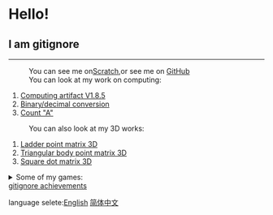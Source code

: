 <!DOCTYPE html>
<html>
  <head>
    <title>gitignore's profile</title>
  </head>
  <body>
    <h1 class="cs">Hello!</h1>
    <h2 class="ct">I am gitignore</h2>
    <hr/>
    <dd>You can see me on<a href="http://scratch.mit.edu/users/gitignore/" target="_blank">Scratch</a>,or see me on <a href="https://github.com/ljy-002" target="_blank">GitHub</a></dd>
    <dd>You can look at my work on computing:</dd>
    <ol>
      <li><a href="https://scratch.mit.edu/projects/390106595/" target="_blank">Computing artifact V1.8.5</a></li>
      <li><a href="https://scratch.mit.edu/projects/401852935/" target="_blank">Binary/decimal conversion</a></li>
      <li><a href="https://scratch.mit.edu/projects/401858817/" target="_blank">Count "A"</a></li>
    </ol>
    <dd>You can also look at my 3D works:</dd>
    <ol>
      <li><a href="https://scratch.mit.edu/projects/400069880/" target="_blank">Ladder point matrix 3D</a></li>
      <li><a href="https://scratch.mit.edu/projects/400072481" target="_blank">Triangular body point matrix 3D</a></li>
      <li><a href="https://scratch.mit.edu/projects/400072481" target="_blank">Square dot matrix 3D</a></li>
    </ol>
    <details>
      <summary>Some of my games:</summary>
      <li><a href="https://scratch.mit.edu/projects/411453458" target="_blank">Hamiltonian Way</a></li>
      <li><a href="https://scratch.mit.edu/projects/411246064" target="_blank">Farmers Life</a></li>
    </details>
    <a href="https://ljy-002.github.io/giti.github.io/gitignore%20achievement" target="_blank">gitignore achievements</a>
    <p>language selete:<a href="https://ljy-002.github.io/Web-gitignore.github.io/En" target="_blank">English</a> <a href="https://ljy-002.github.io/Web-gitignore.github.io/" target="_blank">简体中文</a></p>
  </body>
</html>

